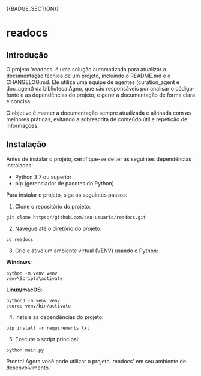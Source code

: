 {{BADGE_SECTION}}
# readocs

## Introdução
O projeto 'readocs' é uma solução automatizada para atualizar a documentação técnica de um projeto, incluindo o README.md e o CHANGELOG.md. Ele utiliza uma equipe de agentes (curation_agent e doc_agent) da biblioteca Agno, que são responsáveis por analisar o código-fonte e as dependências do projeto, e gerar a documentação de forma clara e concisa.

O objetivo é manter a documentação sempre atualizada e alinhada com as melhores práticas, evitando a sobrescrita de conteúdo útil e repetição de informações.

## Instalação
Antes de instalar o projeto, certifique-se de ter as seguintes dependências instaladas:

- Python 3.7 ou superior
- pip (gerenciador de pacotes do Python)

Para instalar o projeto, siga os seguintes passos:

1. Clone o repositório do projeto:
```
git clone https://github.com/seu-usuario/readocs.git
```

2. Navegue até o diretório do projeto:
```
cd readocs
```

3. Crie e ative um ambiente virtual (VENV) usando o Python:

**Windows**:
```
python -m venv venv
venv\Scripts\activate
```

**Linux/macOS**:
```
python3 -m venv venv
source venv/bin/activate
```

4. Instale as dependências do projeto:
```
pip install -r requirements.txt
```

5. Execute o script principal:
```
python main.py
```

Pronto! Agora você pode utilizar o projeto 'readocs' em seu ambiente de desenvolvimento.
